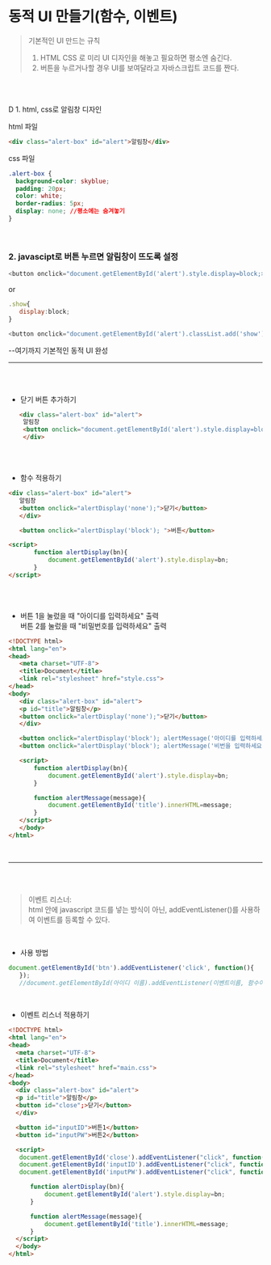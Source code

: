 # 동적 UI 만들기(함수, 이벤트)

> 기본적인 UI 만드는 규칙
>1. HTML CSS 로 미리 UI 디자인을 해놓고 필요하면 평소엔 숨긴다.
>2. 버튼을 누르거나할 경우 UI를 보여달라고 자바스크립트 코드를 짠다.

<br><br>

D 1. html, css로 알림창 디자인  

html 파일    
```html
<div class="alert-box" id="alert">알림창</div>
```
css 파일     
```css
.alert-box {
  background-color: skyblue;
  padding: 20px;
  color: white;
  border-radius: 5px;
  display: none; //평소에는 숨겨놓기
} 
```
<br>

### 2. javascipt로 버튼 누르면 알림창이 뜨도록 설정

```js
<button onclick="document.getElementById('alert').style.display=block;>버튼</button>
 ``` 
or
 ``` js
 .show{
    display:block;
 }
 
<button onclick="document.getElementById('alert').classList.add('show');>버튼</button>
 ``` 
--여기까지 기본적인 동적 UI 완성<br>

---------------------
<br><br>

* 닫기 버튼 추가하기
```html
   <div class="alert-box" id="alert">
    알림창  
    <button onclick="document.getElementById('alert').style.display=block;">닫기</button>     
    </div>
 ``` 
<br><br>

* 함수 적용하기
 ``` html
<div class="alert-box" id="alert">
    알림창
    <button onclick="alertDisplay('none');">닫기</button>
    </div>

    <button onclick="alertDisplay('block'); ">버튼</button>

 <script>
        function alertDisplay(bn){
            document.getElementById('alert').style.display=bn;
        }
</script>
 ``` 

 <br><br>

* 버튼 1을 눌렀을 때 "아이디를 입력하세요" 출력   
  버튼 2를 눌렀을 때 "비밀번호를 입력하세요" 출력

 ```html
<!DOCTYPE html>
<html lang="en">
<head>
    <meta charset="UTF-8">
    <title>Document</title>
    <link rel="stylesheet" href="style.css">
</head>
<body>
    <div class="alert-box" id="alert">
    <p id="title">알림창</p>
    <button onclick="alertDisplay('none');">닫기</button>
    </div>

    <button onclick="alertDisplay('block'); alertMessage('아이디를 입력하세요')">버튼1</button>
    <button onclick="alertDisplay('block'); alertMessage('비번을 입력하세요')">버튼2</button>

    <script>
        function alertDisplay(bn){
            document.getElementById('alert').style.display=bn;
        }

        function alertMessage(message){
            document.getElementById('title').innerHTML=message;
        }
    </script>
    </body>
</html>
 ``` 
 <br>

---------------------

 <br><br>

 >이벤트 리스너:    
 >html 안에 javascript 코드를 넣는 방식이 아닌, addEventListener()를 사용하여 이벤트를 등록할 수 있다.

 <br>

* 사용 방법 

``` js
document.getElementById('btn').addEventListener('click', function(){     
   });
   //document.getElementById(아이디 이름).addEventListener(이벤트이름, 함수이름 or 함수 작성)
 ```

<br>

* 이벤트 리스너 적용하기

 ``` html
<!DOCTYPE html>
<html lang="en">
<head>
   <meta charset="UTF-8">
   <title>Document</title>
   <link rel="stylesheet" href="main.css">
</head>
<body>
   <div class="alert-box" id="alert">
   <p id="title">알림창</p>
   <button id="close";>닫기</button>
   </div>

   <button id="inputID">버튼1</button>
   <button id="inputPW">버튼2</button>

   <script>
    document.getElementById('close').addEventListener("click", function(){ alertDisplay('none');});
    document.getElementById('inputID').addEventListener("click", function(){ alertDisplay('block'), alertMessage("아이디를 입력하세요");});
    document.getElementById('inputPW').addEventListener("click", function(){ alertDisplay('block'), alertMessage("비밀번호를 입력하세요");});

       function alertDisplay(bn){
           document.getElementById('alert').style.display=bn;
       }

       function alertMessage(message){
           document.getElementById('title').innerHTML=message;
       }
   </script>
   </body>
</html>
 ``` 
<br><br>




